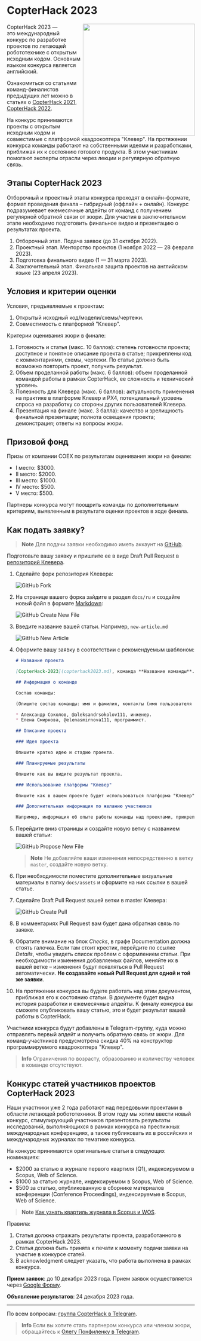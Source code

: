 # CopterHack 2023

<img src="../assets/CopterHack2023_logo.png" width=300 align=right>

CopterHack 2023 — это международный конкурс по разработке проектов по летающей робототехнике с открытым исходным кодом. Основным языком конкурса является английский.

Ознакомиться со статьями команд-финалистов предыдущих лет можно в статьях о [CopterHack 2021](copterhack2021.md), [CopterHack 2022](copterhack2022.md).

На конкурс принимаются проекты с открытым исходным кодом и совместимые с платформой квадрокоптера "Клевер". На протяжении конкурса команды работают на собственными идеями и разработками, приближая их к состоянию готового продукта. В этом участникам помогают эксперты отрасли через лекции и регулярную обратную связь.

## Этапы CopterHack 2023

Отборочный и проектный этапы конкурса проходят в онлайн-формате, формат проведения финала – гибридный (оффлайн + онлайн). Конкурс подразумевает ежемесячные апдейты от команд с получением регулярной обратной связи от жюри. Для участия в заключительном этапе необходимо подготовить финальное видео и презентацию о результатах проекта.

1. Отборочный этап. Подача заявок (до 31 октября 2022).
2. Проектный этап. Менторство проектов (1 ноября 2022 — 28 февраля 2023).
3. Подготовка финального видео (1 — 31 марта 2023).
4. Заключительный этап. Финальная защита проектов на английском языке (23 апреля 2023).

## Условия и критерии оценки

Условия, предъявляемые к проектам:

1. Открытый исходный код/модели/схемы/чертежи.
2. Совместимость с платформой "Клевер".

Критерии оценивания жюри в финале:

1. Готовность и статья (макс. 10 баллов): степень готовности проекта; доступное и понятное описание проекта в статье; прикреплены код с комментариями, схемы, чертежи. По статье должно быть возможно повторить проект, получить результат.
2. Объем проделанной работы (макс. 6 баллов): объем проделанной командой работы в рамках CopterHack, ее сложность и технический уровень.
3. Полезность для Клевера (макс. 6 баллов): актуальность применения на практике в платформе Клевер и PX4, потенциальный уровень спроса на разработку со стороны других пользователей Клевера.
4. Презентация на финале (макс. 3 балла): качество и зрелищность финальной презентации; полнота освещения проекта; демонстрация; ответы на вопросы жюри.

## Призовой фонд

Призы от компании COEX по результатам оценивания жюри на финале:

* I место: $3000.
* II место: $2000.
* III место: $1000.
* IV место: $500.
* V место: $500.

Партнеры конкурса могут поощрить команды по дополнительным критериям, выявленным в результате оценки проектов в ходе финала.

## Как подать заявку?

> **Note** Для подачи заявки необходимо иметь аккаунт на [GitHub](https://github.com).

Подготовьте вашу заявку и пришлите ее в виде Draft Pull Request в [репозиторий Клевера](https://github.com/CopterExpress/clover).

1. Сделайте форк репозитория Клевера:

    <img src="../assets/github_application/github-fork.png" alt="GitHub Fork">

2. На странице вашего форка зайдите в раздел `docs/ru` и создайте новый файл в формате [Markdown](https://ru.wikipedia.org/wiki/Markdown):

    <img src="../assets/github_application/create_new_file.png" alt="GitHub Create New File">

3. Введите название вашей статьи. Например, `new-article.md`

    <img src="../assets/github_application/new_article.png" alt="GitHub New Article">

4. Оформите вашу заявку в соответствии с рекомендуемым шаблоном:

   ```markdown
   # Название проекта
   
   [CopterHack-2023](copterhack2023.md), команда **Название команды**.
   
   ## Информация о команде
   
   Состав команды:
   
   (Опишите состав команды: имя и фамилия, контакты (имя пользователя в Telegram), роль в команде).
   
   * Александр Соколов, @aleksandrsokolov111, инженер.
   * Елена Смирнова, @elenasmirnova111, программист.
   
   ## Описание проекта
   
   ### Идея проекта
   
   Опишите кратко идею и стадию проекта.
   
   ### Планируемые результаты
   
   Опишите как вы видите результат проекта.
   
   ### Использование платформы "Клевер"
   
   Опишите как в вашем проекте будет использоваться платформа "Клевер".
   
   ### Дополнительная информация по желанию участников
   
   Например, информация об опыте работы команды над проектами, прикрепить ссылку на статьи, видео.
   ```

5. Перейдите вниз страницы и создайте новую ветку с названием вашей статьи:

    <img src="../assets/github_application/propose_new_file.png" alt="GitHub Propose New File">

    > **Note** Не добавляйте ваши изменения непосредственно в ветку `master`, создайте новую ветку.

6. При необходимости поместите дополнительные визуальные материалы в папку `docs/assets` и оформите на них ссылки в вашей статье.

7. Сделайте Draft Pull Request вашей ветки в master Клевера:

    <img src="../assets/github_application/github-pull-request-create.png" alt="GitHub Create Pull">

8. В комментариях Pull Request вам будет дана обратная связь по заявке.

9. Обратите внимание на блок *Checks*, в графе Documentation должна стоять галочка. Если там стоит крестик, перейдите по ссылке *Details*, чтобы увидеть список проблем с оформлением статьи. При необходимости изменения добавляемых файлов, меняйте их в вашей ветке – изменения будут появляться в Pull Request автоматически. **Не создавайте новый Pull Request для одной и той же заявки**.

10. На протяжении конкурса вы будете работать над этим документом, приближая его к состоянию статьи. В документе будет видна история разработки и ежемесячные апдейты. К финалу конкурса вы сможете опубликовать вашу статью, это и будет результат вашей работы в CopterHack.

Участники конкурса будут добавлены в Telegram-группу, куда можно отправлять первый апдейт и получить обратную связь от жюри. Для команд-участников предусмотрена скидка 40% на конструктор программируемого квадрокоптера "Клевер".

> **Info** Ограничения по возрасту, образованию и количеству человек в команде отсутствуют.

## Конкурс статей участников проектов CopterHack 2023

Наши участники уже 2 года работают над передовыми проектами в области летающей робототехники. В этом году мы хотим ввести новый конкурс, стимулирующий участников презентовать результаты исследований, выполняющихся в рамках конкурса на престижных международных конференциях, а также публиковать их в российских и международных журналах по тематике конкурса.

На конкурс принимаются оригинальные статьи в следующих номинациях:

* $2000 за статью в журнале первого квартиля (Q1), индексируемом в Scopus, Web of Science.
* $1000 за статью журнале, индексируемом в Scopus, Web of Science.
* $500 за статью, опубликованную в сборнике материалов конференции (Conference Proceedings), индексируемые в Scopus, Web of Science.

> **Note** [Как узнать квартиль журнала в Scopus и WOS](http://russian-science.info/kak-uznat-kvartil-i-protsentil-zhurnala-v-scopus-i-wos).

Правила:

1. Статья должна отражать результаты проекта, разработанного в рамках CopterHack 2023.
2. Статья должна быть принята к печати к моменту подачи заявки на участие в конкурсе статей.
3. В acknowledgment следует указать, что работа выполнена в рамках конкурса.

**Прием заявок**: до 10 декабря 2023 года. Прием заявок осуществляется через [Google Форму](https://docs.google.com/forms/d/e/1FAIpQLSf52x0CTur-wUCG2URwY-p85gEUBUvgC0mPVNot0RHVjqcLZA/viewform).

**Объявление результатов**: 24 декабря 2023 года.

---

По всем вопросам: [группа CopterHack в Telegram](https://t.me/CopterHack).

> **Info** Если вы хотите стать партнером конкурса или членом жюри, обращайтесь к [Олегу Понфиленку в Telegram](@ponfilenok).
